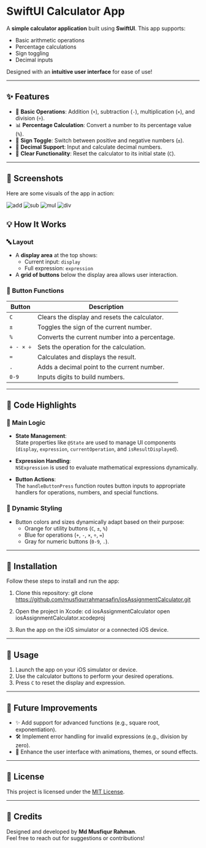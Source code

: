 # **SwiftUI Calculator App** 

A **simple calculator application** built using **SwiftUI**. This app supports:  
- Basic arithmetic operations  
- Percentage calculations  
- Sign toggling  
- Decimal inputs  

Designed with an **intuitive user interface** for ease of use!

---

## **✨ Features**

- 🧮 **Basic Operations**: Addition (`+`), subtraction (`-`), multiplication (`×`), and division (`÷`).
- 📊 **Percentage Calculation**: Convert a number to its percentage value (`%`).
- 🔄 **Sign Toggle**: Switch between positive and negative numbers (`±`).
- 📍 **Decimal Support**: Input and calculate decimal numbers.
- 🧹 **Clear Functionality**: Reset the calculator to its initial state (`C`).

---

## **📸 Screenshots**

Here are some visuals of the app in action:

![add](https://github.com/user-attachments/assets/cd98f835-c522-496a-86a2-598b47f73298)
![sub](https://github.com/user-attachments/assets/c5998513-c3be-492c-ae31-fde4ef56f65c)
![mul](https://github.com/user-attachments/assets/c072ce6d-2ef9-43c0-9fe2-3a3bc149d9a5)
![div](https://github.com/user-attachments/assets/ccb344f3-eb06-4822-8b43-bac1844d9d47)




## **💡 How It Works**

### **🔤 Layout**
- A **display area** at the top shows:  
  - Current input: `display`  
  - Full expression: `expression`
- A **grid of buttons** below the display area allows user interaction.

### **🔘 Button Functions**
| **Button**  | **Description**                               |
|-------------|-----------------------------------------------|
| `C`         | Clears the display and resets the calculator. |
| `±`         | Toggles the sign of the current number.        |
| `%`         | Converts the current number into a percentage.|
| `+ - × ÷`   | Sets the operation for the calculation.       |
| `=`         | Calculates and displays the result.           |
| `.`         | Adds a decimal point to the current number.   |
| `0-9`       | Inputs digits to build numbers.              |

---

## **🔧 Code Highlights**

### **🧠 Main Logic**
- **State Management**:  
  State properties like `@State` are used to manage UI components (`display`, `expression`, `currentOperation`, and `isResultDisplayed`).

- **Expression Handling**:  
  `NSExpression` is used to evaluate mathematical expressions dynamically.

- **Button Actions**:  
  The `handleButtonPress` function routes button inputs to appropriate handlers for operations, numbers, and special functions.

### **🎨 Dynamic Styling**
- Button colors and sizes dynamically adapt based on their purpose:  
  - Orange for utility buttons (`C`, `±`, `%`)  
  - Blue for operations (`+`, `-`, `×`, `÷`, `=`)  
  - Gray for numeric buttons (`0-9`, `.`).

---

## **🚀 Installation**

Follow these steps to install and run the app:

1. Clone this repository:
   git clone https://github.com/musfiqurrahmansafin/iosAssignmentCalculator.git
   

2. Open the project in Xcode:
   cd iosAssignmentCalculator
   open iosAssignmentCalculator.xcodeproj


3. Run the app on the iOS simulator or a connected iOS device.

---

## **📖 Usage**

1. Launch the app on your iOS simulator or device.
2. Use the calculator buttons to perform your desired operations.
3. Press `C` to reset the display and expression.

---

## **🚀 Future Improvements**

- ✨ Add support for advanced functions (e.g., square root, exponentiation).
- 🛠️ Implement error handling for invalid expressions (e.g., division by zero).
- 🎨 Enhance the user interface with animations, themes, or sound effects.

---

## **📜 License**

This project is licensed under the [MIT License](LICENSE).

---

## **🙌 Credits**

Designed and developed by **Md Musfiqur Rahman**.  
Feel free to reach out for suggestions or contributions!
